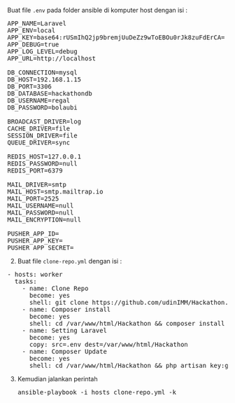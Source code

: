 
Buat file `.env` pada folder ansible di komputer host dengan isi :

<pre>APP_NAME=Laravel
APP_ENV=local
APP_KEY=base64:rUSmIhQ2jp9bremjUuDeZz9wToEBOu0rJk8zuFdErCA=
APP_DEBUG=true
APP_LOG_LEVEL=debug
APP_URL=http://localhost

DB_CONNECTION=mysql
DB_HOST=192.168.1.15
DB_PORT=3306
DB_DATABASE=hackathondb
DB_USERNAME=regal
DB_PASSWORD=bolaubi

BROADCAST_DRIVER=log
CACHE_DRIVER=file
SESSION_DRIVER=file
QUEUE_DRIVER=sync

REDIS_HOST=127.0.0.1
REDIS_PASSWORD=null
REDIS_PORT=6379

MAIL_DRIVER=smtp
MAIL_HOST=smtp.mailtrap.io
MAIL_PORT=2525
MAIL_USERNAME=null
MAIL_PASSWORD=null
MAIL_ENCRYPTION=null

PUSHER_APP_ID=
PUSHER_APP_KEY=
PUSHER_APP_SECRET=</pre>

2. Buat file `clone-repo.yml` dengan isi :

<pre>- hosts: worker
  tasks:
    - name: Clone Repo
      become: yes 
      shell: git clone https://github.com/udinIMM/Hackathon.git && mv Hackathon /var/www/html
    - name: Composer install
      become: yes
      shell: cd /var/www/html/Hackathon && composer install
    - name: Setting Laravel
      become: yes
      copy: src=.env dest=/var/www/html/Hackathon
    - name: Composer Update
      become: yes
      shell: cd /var/www/html/Hackathon && php artisan key:generate && chmod -R 777 storage && php artisan migrate:refresh && composer update</pre>
      
3. Kemudian jalankan perintah

   <pre>ansible-playbook -i hosts clone-repo.yml -k</pre>
